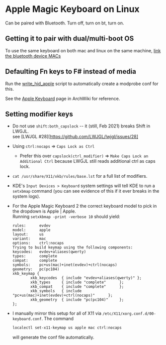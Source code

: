 # Apple Magic Keyboard on Linux

Can be paired with Bluetooth. Turn off, turn on bt, turn on.

## Getting it to pair with dual/multi-boot OS

To use the same keyboard on both mac and linux on the same machine, [link the
bluetooth device MACs](https://askubuntu.com/questions/948417/how-can-i-use-the-same-bluetooth-keyboard-and-mouse-with-both-macos-and-ubuntu)

## Defaulting Fn keys to F# instead of media

Run the [write_hid_apple](./write_hid_apple) script to automatically create
a modprobe conf for this.

See the [Apple Keyboard](https://wiki.archlinux.org/index.php/Apple_Keyboard)
page in ArchWiki for reference.

## Setting modifier keys

- Do not use `shift:both_capslock` -- it (still, Feb 2021) breaks Shift in
  LWGJL.  
      see [LWJGL #28][https://github.com/LWJGL/lwjgl/issues/28]
- Using `ctrl:nocaps` => `Caps Lock as Ctrl`
    - Prefer this over `capslock(ctrl_modifier)` => `Make Caps Lock an
      Additional Ctrl` because LWGJL still reads additional ctrl as caps lock.
- `cat /usr/share/X11/xkb/rules/base.lst` for a full list of modifiers.

- KDE's `Input Devices > Keyboard` system settings will tell KDE to run
  a `setxbmap` command (you can see evidence of this if it ever breaks in the
  system logs).
- For the Apple Magic Keyboard 2 the correct keyboard model to pick in the
  dropdown is Apple | Apple.  
  Running `setxkbmap -print -verbose 10` should yield:

    ```plain
    rules:      evdev
    model:      apple
    layout:     us
    variant:    mac
    options:    ctrl:nocaps
    Trying to build keymap using the following components:
    keycodes:   evdev+aliases(qwerty)
    types:      complete
    compat:     complete
    symbols:    pc+us(mac)+inet(evdev)+ctrl(nocaps)
    geometry:   pc(pc104)
    xkb_keymap {
            xkb_keycodes  { include "evdev+aliases(qwerty)" };
            xkb_types     { include "complete"      };
            xkb_compat    { include "complete"      };
            xkb_symbols   { include "pc+us(mac)+inet(evdev)+ctrl(nocaps)"      };
            xkb_geometry  { include "pc(pc104)"     };
    };
    ```

- I manually mirror this setup for all of X11 via
  `/etc/X11/xorg.conf.d/00-keyboard.conf`. The command

  ```sh
  localectl set-x11-keymap us apple mac ctrl:nocaps
  ```

  will generate the conf file automatically.

